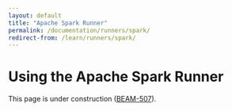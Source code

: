 ```yaml
---
layout: default
title: "Apache Spark Runner"
permalink: /documentation/runners/spark/
redirect-from: /learn/runners/spark/
---
```

# Using the Apache Spark Runner

This page is under construction ([BEAM-507](https://issues.apache.org/jira/browse/BEAM-507)).
